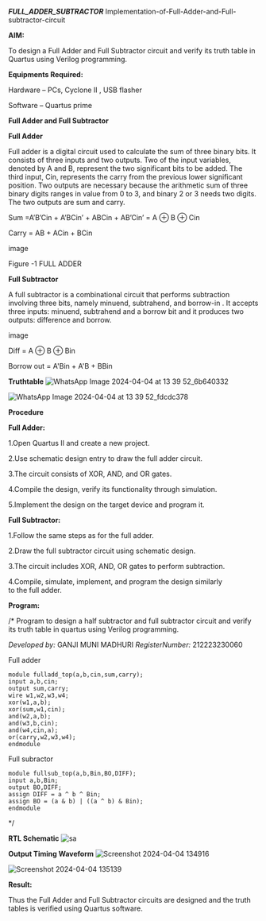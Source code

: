 ***FULL_ADDER_SUBTRACTOR***
Implementation-of-Full-Adder-and-Full-subtractor-circuit

**AIM:**

To design a Full Adder and Full Subtractor circuit and verify its truth table in Quartus using Verilog programming.

**Equipments Required:**

Hardware – PCs, Cyclone II , USB flasher

Software – Quartus prime

**Full Adder and Full Subtractor**

**Full Adder**

Full adder is a digital circuit used to calculate the sum of three binary bits. It consists of three inputs and two outputs. Two of the input variables, denoted by A and B, represent the two significant bits to be added. The third input, Cin, represents the carry from the previous lower significant position. Two outputs are necessary because the arithmetic sum of three binary digits ranges in value from 0 to 3, and binary 2 or 3 needs two digits. The two outputs are sum and carry.

Sum =A’B’Cin + A’BCin’ + ABCin + AB’Cin’ = A ⊕ B ⊕ Cin

Carry = AB + ACin + BCin

image

Figure -1 FULL ADDER

**Full Subtractor**

A full subtractor is a combinational circuit that performs subtraction involving three bits, namely minuend, subtrahend, and borrow-in . It accepts three inputs: minuend, subtrahend and a borrow bit and it produces two outputs: difference and borrow.

image

Diff = A ⊕ B ⊕ Bin

Borrow out = A'Bin + A'B + BBin

**Truthtable**
![WhatsApp Image 2024-04-04 at 13 39 52_6b640332](https://github.com/Munimadhuriganji/FULL_ADDER_SUBTRACTOR/assets/138849444/3bf9532e-94b2-48fa-859c-9569a2a7eb54)

![WhatsApp Image 2024-04-04 at 13 39 52_fdcdc378](https://github.com/Munimadhuriganji/FULL_ADDER_SUBTRACTOR/assets/138849444/27310810-8c5b-4d24-9ce5-ee20f2a84471)

**Procedure**

**Full Adder:**

1.Open Quartus II and create a new project.

2.Use schematic design entry to draw the full adder circuit.

3.The circuit consists of XOR, AND, and OR gates.

4.Compile the design, verify its functionality through simulation.

5.Implement the design on the target device and program it.

**Full Subtractor:**

1.Follow the same steps as for the full adder.

2.Draw the full subtractor circuit using schematic design.

3.The circuit includes XOR, AND, OR gates to perform subtraction.

4.Compile, simulate, implement, and program the design similarly to the full adder.

**Program:**

/* Program to design a half subtractor and full subtractor circuit and verify its truth table in quartus using Verilog programming.

*Developed by:* GANJI MUNI MADHURI
*RegisterNumber:* 212223230060

Full adder
```
module fulladd_top(a,b,cin,sum,carry);
input a,b,cin;
output sum,carry;
wire w1,w2,w3,w4;       
xor(w1,a,b);
xor(sum,w1,cin);        
and(w2,a,b);
and(w3,b,cin);
and(w4,cin,a);
or(carry,w2,w3,w4);
endmodule
```

Full subractor
```
module fullsub_top(a,b,Bin,BO,DIFF);
input a,b,Bin;
output BO,DIFF;
assign DIFF = a ^ b ^ Bin;
assign BO = (a & b) | ((a ^ b) & Bin);
endmodule
```
*/

**RTL Schematic**
![sa](https://github.com/Munimadhuriganji/FULL_ADDER_SUBTRACTOR/assets/138849444/66d55441-aaed-4897-a3dc-7340a7e563d2)

**Output Timing Waveform**
![Screenshot 2024-04-04 134916](https://github.com/Munimadhuriganji/FULL_ADDER_SUBTRACTOR/assets/138849444/281c4a65-5a32-47f4-8346-3ed4350a6b4b)

![Screenshot 2024-04-04 135139](https://github.com/Munimadhuriganji/FULL_ADDER_SUBTRACTOR/assets/138849444/fce8832a-f4ac-4354-9d24-ba220b8b922b)


**Result:**

Thus the Full Adder and Full Subtractor circuits are designed and the truth tables is verified using Quartus software.

